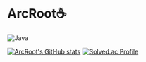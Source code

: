 # ArcRoot☕
![Java](https://img.shields.io/badge/Java-007396.svg?&style=for-the-badge&logo=Java&logoColor=white)

[![ArcRoot's GitHub stats](https://github-readme-stats.vercel.app/api?username=ArcRoot&show_icons=true&theme=radical)](https://github.com/ArcRoot/github-readme-stats)
[![Solved.ac Profile](http://mazassumnida.wtf/api/v2/generate_badge?boj=phg5253)](https://solved.ac/phg5253/)
